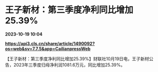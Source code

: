 # 王子新材：第三季度净利同比增加25.39%

**2023-10-19 10:04**

**https://api3.cls.cn/share/article/1490092?os=web&sv=7.7.5&app=CailianpressWeb**

【王子新材：第三季度净利同比增加25.39%】财联社10月19日电，王子新材公告，2023年三季度归母净利润1081.6万元，同比增加25.39%。
